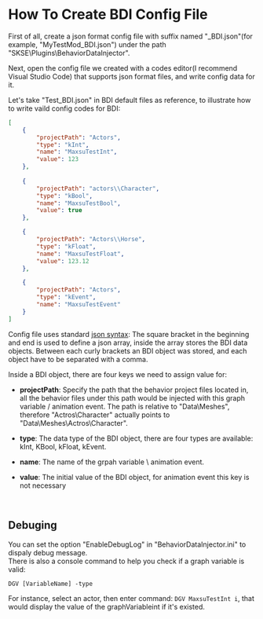 # How To Create BDI Config File

First of all, create a json format config file with suffix named "_BDI.json"(for example, "MyTestMod_BDI.json") under the path "SKSE\Plugins\BehaviorDataInjector".  

Next, open the config file we created with a codes editor(I recommend Visual Studio Code) that supports json format files, and write config data for it.  

Let's take "Test_BDI.json" in BDI default files as reference, to illustrate how to write vaild config codes for BDI:

```json
[   
    {
        "projectPath": "Actors",
        "type": "kInt",
        "name": "MaxsuTestInt",
        "value": 123
    },
    
    {
        "projectPath": "actors\\Character",
        "type": "kBool",
        "name": "MaxsuTestBool",
        "value": true
    },

    {
        "projectPath": "Actors\\Horse",
        "type": "kFloat",
        "name": "MaxsuTestFloat",
        "value": 123.12
    },

    {
        "projectPath": "Actors",
        "type": "kEvent",
        "name": "MaxsuTestEvent"     
    }
]
```

Config file uses standard [json syntax](https://www.w3schools.com/js/js_json_syntax.asp): The square bracket in the beginning and end is used to define a json array, inside the array stores the BDI data objects. Between each curly brackets an BDI object was stored, and each object have to be separated with a comma.  

Inside a BDI object, there are four keys we need to assign value for:
* **projectPath**: Specify the path that the behavior project files located in, all the behavior files under this path would be injected with this graph variable / animation event. The path is relative to "Data\Meshes\", therefore "Actros\Character" actually points to  "Data\Meshes\Actros\Character".  
  
* **type**: The data type of the BDI object, there are four types are available: kInt, KBool, kFloat, kEvent.

* **name**: The name of the grpah variable \ animation event.

* **value**: The initial value of the BDI object, for animation event this key is not necessary  
<br/>

## Debuging  
You can set the option "EnableDebugLog" in "BehaviorDataInjector.ini" to dispaly debug message.  
There is also a console command to help you check if a graph variable is valid:
```
DGV [VariableName] -type
```

For instance, select an actor, then enter command: `DGV MaxsuTestInt i`, that would display the value of the graphVariableint if it's existed.